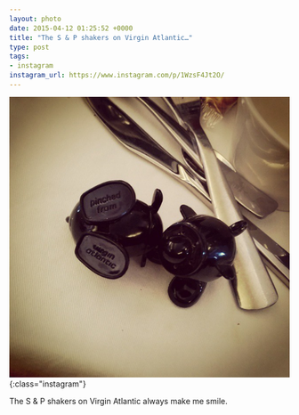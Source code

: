 ```yaml
---
layout: photo
date: 2015-04-12 01:25:52 +0000
title: "The S & P shakers on Virgin Atlantic…"
type: post
tags:
- instagram
instagram_url: https://www.instagram.com/p/1WzsF4Jt2O/
---
```


![Instagram - 1WzsF4Jt2O](/img/1WzsF4Jt2O.jpg){:class="instagram"}

The S & P shakers on Virgin Atlantic always make me smile.
